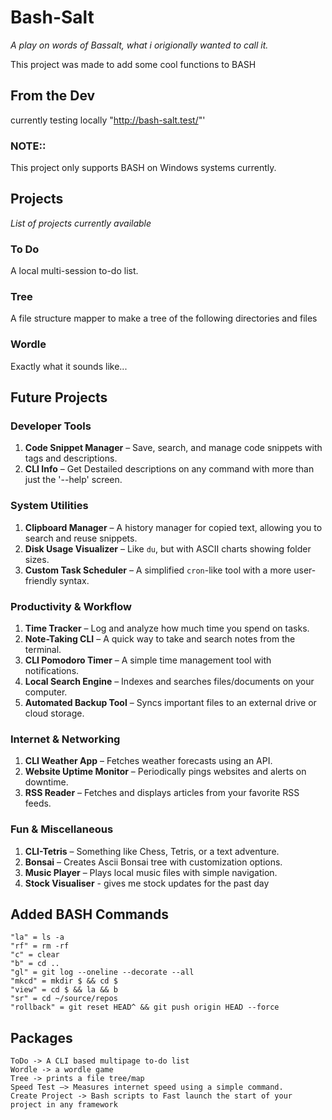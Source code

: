 # Bash-Salt

_A play on words of Bassalt, what i origionally wanted to call it._

This project was made to add some cool functions to BASH

## From the Dev

currently testing locally "http://bash-salt.test/"'

### NOTE::

This project only supports BASH on Windows systems currently.

## Projects

_List of projects currently available_

### To Do

A local multi-session to-do list.

### Tree

A file structure mapper to make a tree of the following directories and files

### Wordle

Exactly what it sounds like...

## Future Projects

### **Developer Tools**

1. **Code Snippet Manager** – Save, search, and manage code snippets with tags and descriptions.
2. **CLI Info** – Get Destailed descriptions on any command with more than just the '--help' screen.

### **System Utilities**

1. **Clipboard Manager** – A history manager for copied text, allowing you to search and reuse snippets.
2. **Disk Usage Visualizer** – Like `du`, but with ASCII charts showing folder sizes.
3. **Custom Task Scheduler** – A simplified `cron`-like tool with a more user-friendly syntax.

### **Productivity & Workflow**

1. **Time Tracker** – Log and analyze how much time you spend on tasks.
2. **Note-Taking CLI** – A quick way to take and search notes from the terminal.
3. **CLI Pomodoro Timer** – A simple time management tool with notifications.
4. **Local Search Engine** – Indexes and searches files/documents on your computer.
5. **Automated Backup Tool** – Syncs important files to an external drive or cloud storage.

### **Internet & Networking**

1. **CLI Weather App** – Fetches weather forecasts using an API.
2. **Website Uptime Monitor** – Periodically pings websites and alerts on downtime.
3. **RSS Reader** – Fetches and displays articles from your favorite RSS feeds.

### **Fun & Miscellaneous**

1. **CLI-Tetris** – Something like Chess, Tetris, or a text adventure.
2. **Bonsai** – Creates Ascii Bonsai tree with customization options.
3. **Music Player** – Plays local music files with simple navigation.
4. **Stock Visualiser** - gives me stock updates for the past day

## Added BASH Commands

    "la" = ls -a
    "rf" = rm -rf
    "c" = clear
    "b" = cd ..
    "gl" = git log --oneline --decorate --all
    "mkcd" = mkdir $ && cd $
    "view" = cd $ && la && b
    "sr" = cd ~/source/repos
    "rollback" = git reset HEAD^ && git push origin HEAD --force

## Packages

    ToDo -> A CLI based multipage to-do list
    Wordle -> a wordle game
    Tree -> prints a file tree/map
    Speed Test –> Measures internet speed using a simple command.
    Create Project -> Bash scripts to Fast launch the start of your project in any framework
